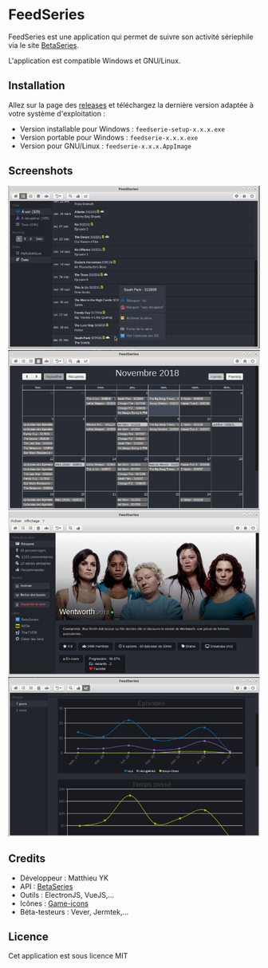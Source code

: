 # FeedSeries

FeedSeries est une application qui permet de suivre son activité sériephile via le site [BetaSeries](https://www.betaseries.com).  

L'application est compatible Windows et GNU/Linux.  


## Installation

Allez sur la page des [releases](https://github.com/matthieuy/feedseries/releases) et téléchargez la dernière version adaptée à votre système d'exploitation :  
- Version installable pour Windows : `feedserie-setup-x.x.x.exe`
- Version portable pour Windows : `feedserie-x.x.x.exe`
- Version pour GNU/Linux : `feedserie-x.x.x.AppImage`

## Screenshots

![Mes episodes](/doc/screenshot1.png)  
![Calendrier](/doc/screenshot2.png)  
![Serie](/doc/screenshot3.png)  
![Statistiques](/doc/screenshot4.png)  

## Credits

- Développeur : Matthieu YK
- API : [BetaSeries](https://www.betaseries.com)
- Outils : ElectronJS, VueJS,...
- Icônes : [Game-icons](http://game-icons.net/)
- Béta-testeurs : Vever, Jermtek,...

## Licence

Cet application est sous licence MIT
